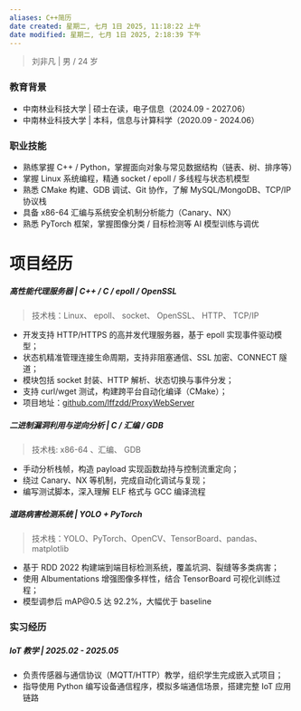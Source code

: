 ```yaml
---
aliases: C++简历
date created: 星期二, 七月 1日 2025, 11:18:22 上午
date modified: 星期二, 七月 1日 2025, 2:18:39 下午
---
```

>  刘非凡 | 男 / 24 岁
### **教育背景**
- 中南林业科技大学 | 硕士在读，电子信息（2024.09 - 2027.06）
- 中南林业科技大学 | 本科，信息与计算科学（2020.09 - 2024.06）
### **职业技能**
- 熟练掌握 C++ / Python，掌握面向对象与常见数据结构（链表、树、排序等）
- 掌握 Linux 系统编程，精通 socket / epoll / 多线程与状态机模型
- 熟悉 CMake 构建、GDB 调试、Git 协作，了解 MySQL/MongoDB、TCP/IP 协议栈
- 具备 x86-64 汇编与系统安全机制分析能力（Canary、NX）
- 熟悉 PyTorch 框架，掌握图像分类 / 目标检测等 AI 模型训练与调优
# 项目经历
##### **高性能代理服务器 | C++ / C / epoll / OpenSSL**
> 技术栈：Linux、 epoll、 socket、 OpenSSL、 HTTP、 TCP/IP
- 开发支持 HTTP/HTTPS 的高并发代理服务器，基于 epoll 实现事件驱动模型；
- 状态机精准管理连接生命周期，支持非阻塞通信、SSL 加密、CONNECT 隧道；
- 模块包括 socket 封装、HTTP 解析、状态切换与事件分发；
- 支持 curl/wget 测试，构建跨平台自动化编译（CMake）；
- 项目地址：[github.com/lffzdd/ProxyWebServer](https://github.com/lffzdd/ProxyWebServer)
##### **二进制漏洞利用与逆向分析 | C / 汇编 / GDB**
> 技术栈: x86-64 、汇编、 GDB
- 手动分析栈帧，构造 payload 实现函数劫持与控制流重定向；
- 绕过 Canary、NX 等机制，完成自动化调试与复现；
- 编写测试脚本，深入理解 ELF 格式与 GCC 编译流程
##### **道路病害检测系统 | YOLO + PyTorch**
> 技术栈：YOLO、PyTorch、OpenCV、TensorBoard、pandas、matplotlib
- 基于 RDD 2022 构建端到端目标检测系统，覆盖坑洞、裂缝等多类病害；
- 使用 Albumentations 增强图像多样性，结合 TensorBoard 可视化训练过程；
- 模型调参后 mAP\@0.5 达 92.2%，大幅优于 baseline
### **实习经历**
##### **IoT 教学 | 2025.02 - 2025.05**
- 负责传感器与通信协议（MQTT/HTTP）教学，组织学生完成嵌入式项目；
- 指导使用 Python 编写设备通信程序，模拟多端通信场景，搭建完整 IoT 应用链路
